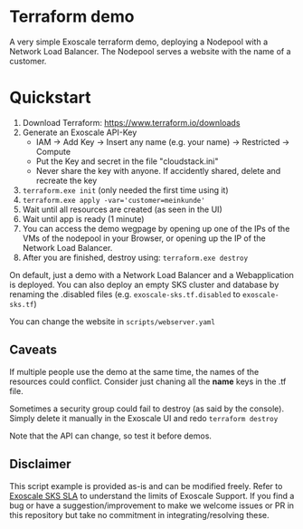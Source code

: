 # Terraform demo

A very simple Exoscale terraform demo, deploying a Nodepool with a Network Load Balancer. The Nodepool serves a website with the name of a customer.

# Quickstart

1. Download Terraform: https://www.terraform.io/downloads
2. Generate an Exoscale API-Key
    * IAM -> Add Key -> Insert any name (e.g. your name) -> Restricted -> Compute
    * Put the Key and secret in the file "cloudstack.ini"
    * Never share the key with anyone. If accidently shared, delete and recreate the key
4. `terraform.exe init` (only needed the first time using it)
3. `terraform.exe apply -var='customer=meinkunde'`
4. Wait until all resources are created (as seen in the UI)
5. Wait until app is ready (1 minute)
6. You can access the demo wegpage by opening up one of the IPs of the VMs of the nodepool in your Browser, or opening up the IP of the Network Load Balancer.
7. After you are finished, destroy using: `terraform.exe destroy`

On default, just a demo with a Network Load Balancer and a Webapplication is deployed.
You can also deploy an empty SKS cluster and database by renaming the .disabled files (e.g. `exoscale-sks.tf.disabled` to `exoscale-sks.tf`)

You can change the website in `scripts/webserver.yaml`

## Caveats

If multiple people use the demo at the same time, the names of the resources could conflict. Consider just chaning all the **name** keys in the .tf file.

Sometimes a security group could fail to destroy (as said by the console). Simply delete it manually in the Exoscale UI and redo `terraform destroy`

Note that the API can change, so test it before demos.

## Disclaimer

This script example is provided as-is and can be modified freely. Refer to [Exoscale SKS SLA](https://community.exoscale.com/documentation/sks/overview/#service-level-and-support) to understand the limits of Exoscale Support. If you find a bug or have a suggestion/improvement to make
we welcome issues or PR in this repository but take no commitment in integrating/resolving these.